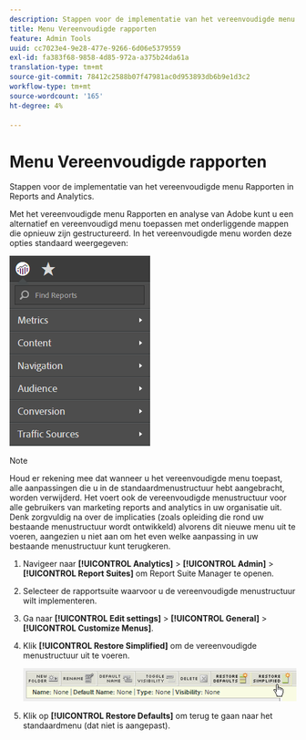 ```yaml
---
description: Stappen voor de implementatie van het vereenvoudigde menu Rapporten in Reports and Analytics.
title: Menu Vereenvoudigde rapporten
feature: Admin Tools
uuid: cc7023e4-9e28-477e-9266-6d06e5379559
exl-id: fa383f68-9858-4d85-972a-a375b24da61a
translation-type: tm+mt
source-git-commit: 78412c2588b07f47981ac0d953893db6b9e1d3c2
workflow-type: tm+mt
source-wordcount: '165'
ht-degree: 4%

---
```


# Menu Vereenvoudigde rapporten

Stappen voor de implementatie van het vereenvoudigde menu Rapporten in Reports and Analytics.

Met het vereenvoudigde menu Rapporten en analyse van Adobe kunt u een alternatief en vereenvoudigd menu toepassen met onderliggende mappen die opnieuw zijn gestructureerd. In het vereenvoudigde menu worden deze opties standaard weergegeven:

![](assets/simplified-menu.png)

>[!NOTE]
>
>Houd er rekening mee dat wanneer u het vereenvoudigde menu toepast, alle aanpassingen die u in de standaardmenustructuur hebt aangebracht, worden verwijderd. Het voert ook de vereenvoudigde menustructuur voor alle gebruikers van marketing reports and analytics in uw organisatie uit. Denk zorgvuldig na over de implicaties (zoals opleiding die rond uw bestaande menustructuur wordt ontwikkeld) alvorens dit nieuwe menu uit te voeren, aangezien u niet aan om het even welke aanpassing in uw bestaande menustructuur kunt terugkeren.

1. Navigeer naar **[!UICONTROL Analytics]** > **[!UICONTROL Admin]** > **[!UICONTROL Report Suites]** om Report Suite Manager te openen.
1. Selecteer de rapportsuite waarvoor u de vereenvoudigde menustructuur wilt implementeren.
1. Ga naar **[!UICONTROL Edit settings]** > **[!UICONTROL General]** > **[!UICONTROL Customize Menus]**.
1. Klik **[!UICONTROL Restore Simplified]** om de vereenvoudigde menustructuur uit te voeren.

   ![](assets/restore-simplified.png)

1. Klik op **[!UICONTROL Restore Defaults]** om terug te gaan naar het standaardmenu (dat niet is aangepast).
